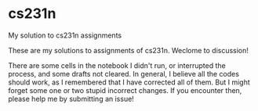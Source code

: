 # cs231n
My solution to cs231n assignments

These are my solutions to assignments of cs231n. Weclome to discussion!

There are some cells in the notebook I didn't run, or interrupted the process, and some drafts not cleared. In general, I believe all the codes should work, as I remembered that I have corrected all of them. But I might forget some one or two stupid incorrect changes.  If you encounter then, please help me by submitting an issue!

